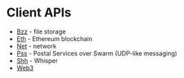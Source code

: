 # Client APIs

* [Bzz](api-bzz.md) - file storage
* [Eth](api-eth.md) - Ethereum blockchain
* [Net](api-net.md) - network
* [Pss](api-pss.md) - Postal Services over Swarm (UDP-like messaging)
* [Shh](api-shh.md) - Whisper
* [Web3](api-web3.md)
